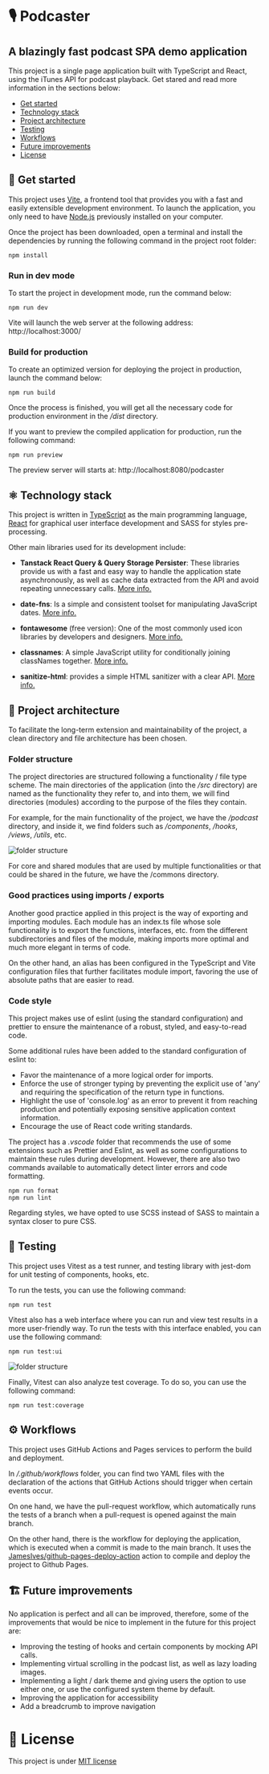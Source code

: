 # 🎙️ Podcaster

## A blazingly fast podcast SPA demo application

This project is a single page application built with TypeScript and React, using the iTunes API for podcast playback. Get stared and read more information in the sections below:

- [Get started](#get-started)
- [Technology stack](#technology-stack)
- [Project architecture](#project-architecture)
- [Testing](#testing)
- [Workflows](#workflows)
- [Future improvements](#future-improvements)
- [License](#license)

## 🚀 Get started<a id="get-started"></a>

This project uses [Vite](https://vitejs.dev/), a frontend tool that provides you with a fast and easily extensible development environment. To launch the application, you only need to have [Node.js](https://nodejs.org/) previously installed on your computer.

Once the project has been downloaded, open a terminal and install the dependencies by running the following command in the project root folder:

```console
npm install
```

### Run in dev mode

To start the project in development mode, run the command below:

```console
npm run dev
```

Vite will launch the web server at the following address: http://localhost:3000/

### Build for production

To create an optimized version for deploying the project in production, launch the command below:

```console
npm run build
```

Once the process is finished, you will get all the necessary code for production environment in the _/dist_ directory.

If you want to preview the compiled application for production, run the following command:

```console
npm run preview
```

The preview server will starts at: http://localhost:8080/podcaster

## ⚛️ Technology stack<a id="technology-stack"></a>

This project is written in [TypeScript](https://www.typescriptlang.org/) as the main programming language, [React](https://react.dev/) for graphical user interface development and SASS for styles pre-processing.

Other main libraries used for its development include:

- **Tanstack React Query & Query Storage Persister**: These libraries provide us with a fast and easy way to handle the application state asynchronously, as well as cache data extracted from the API and avoid repeating unnecessary calls. [More info.](https://tanstack.com/query)

- **date-fns**: Is a simple and consistent toolset for manipulating JavaScript dates. [More info.](https://date-fns.org/)

- **fontawesome** (free version): One of the most commonly used icon libraries by developers and designers. [More info.](https://fontawesome.com/)

- **classnames**: A simple JavaScript utility for conditionally joining classNames together. [More info.](https://github.com/JedWatson/classnames)

- **sanitize-html**: provides a simple HTML sanitizer with a clear API. [More info.](https://github.com/apostrophecms/sanitize-html)

## 📐 Project architecture<a id="project-architecture"></a>

To facilitate the long-term extension and maintainability of the project, a clean directory and file architecture has been chosen.

### Folder structure

The project directories are structured following a functionality / file type scheme. The main directories of the application (into the _/src_ directory) are named as the functionality they refer to, and into them, we will find directories (modules) according to the purpose of the files they contain.

For example, for the main functionality of the project, we have the _/podcast_ directory, and inside it, we find folders such as _/components_, _/hooks_, _/views_, _/utils_, etc.

![folder structure](https://github.com/authc0d3/podcaster/blob/main/assets/folder_structure.png?raw=true)

For core and shared modules that are used by multiple functionalities or that could be shared in the future, we have the /commons directory.

### Good practices using imports / exports

Another good practice applied in this project is the way of exporting and importing modules. Each module has an index.ts file whose sole functionality is to export the functions, interfaces, etc. from the different subdirectories and files of the module, making imports more optimal and much more elegant in terms of code.

On the other hand, an alias has been configured in the TypeScript and Vite configuration files that further facilitates module import, favoring the use of absolute paths that are easier to read.

### Code style

This project makes use of eslint (using the standard configuration) and prettier to ensure the maintenance of a robust, styled, and easy-to-read code.

Some additional rules have been added to the standard configuration of eslint to:

- Favor the maintenance of a more logical order for imports.
- Enforce the use of stronger typing by preventing the explicit use of 'any' and requiring the specification of the return type in functions.
- Highlight the use of 'console.log' as an error to prevent it from reaching production and potentially exposing sensitive application context information.
- Encourage the use of React code writing standards.

The project has a _.vscode_ folder that recommends the use of some extensions such as Prettier and Eslint, as well as some configurations to maintain these rules during development. However, there are also two commands available to automatically detect linter errors and code formatting.

```console
npm run format
npm run lint
```

Regarding styles, we have opted to use SCSS instead of SASS to maintain a syntax closer to pure CSS.

## 🧪 Testing<a id="testing"></a>

This project uses Vitest as a test runner, and testing library with jest-dom for unit testing of components, hooks, etc.

To run the tests, you can use the following command:

```console
npm run test
```

Vitest also has a web interface where you can run and view test results in a more user-friendly way. To run the tests with this interface enabled, you can use the following command:

```console
npm run test:ui
```

![folder structure](https://github.com/authc0d3/podcaster/blob/main/assets/vitest.png?raw=true)

Finally, Vitest can also analyze test coverage. To do so, you can use the following command:

```console
npm run test:coverage
```

## ⚙️ Workflows<a id="workflows"></a>

This project uses GitHub Actions and Pages services to perform the build and deployment.

In _/.github/workflows_ folder, you can find two YAML files with the declaration of the actions that GitHub Actions should trigger when certain events occur.

On one hand, we have the pull-request workflow, which automatically runs the tests of a branch when a pull-request is opened against the main branch.

On the other hand, there is the workflow for deploying the application, which is executed when a commit is made to the main branch. It uses the [JamesIves/github-pages-deploy-action](https://github.com/JamesIves/github-pages-deploy-action) action to compile and deploy the project to Github Pages.

## 🏗️ Future improvements<a id="future-improvements"></a>

No application is perfect and all can be improved, therefore, some of the improvements that would be nice to implement in the future for this project are:

- Improving the testing of hooks and certain components by mocking API calls.
- Implementing virtual scrolling in the podcast list, as well as lazy loading images.
- Implementing a light / dark theme and giving users the option to use either one, or use the configured system theme by default.
- Improving the application for accessibility
- Add a breadcrumb to improve navigation

# 📖 License<a id="license"></a>

This project is under [MIT license](https://opensource.org/license/mit/)
